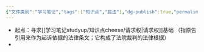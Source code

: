 ```yaml
---
{"文件类别":"学习笔记","tags":["知识点","民法"],"dg-publish":true,"permalink":"/学习笔记studyup/知识点cheese/民法案例分析一般步骤/","dgPassFrontmatter":true,"created":"2024-07-02T12:09:16.695+08:00","updated":"2024-10-25T12:19:26.677+08:00"}
---
```


- 起点：寻求[[学习笔记studyup/知识点cheese/请求权\|请求权]]基础 （指原告引用来作为起诉依据的法律条文；它构成了法院裁判的法律根据）
- 
